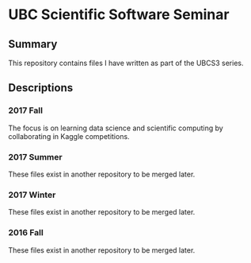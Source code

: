 # UBC Scientific Software Seminar

## Summary

This repository contains files I have written as part of the UBCS3 series.

## Descriptions

### 2017 Fall

The focus is on learning data science and scientific computing by
collaborating in Kaggle competitions.

### 2017 Summer

These files exist in another repository to be merged later. 

### 2017 Winter

These files exist in another repository to be merged later.

### 2016 Fall

These files exist in another repository to be merged later. 